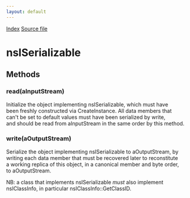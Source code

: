 ```yaml
---
layout: default
---
```

<div id='links'><a href="../index.html">Index</a>
<a href="http://dxr.mozilla.org/mozilla-central/source/xpcom/ds/nsISerializable.idl">Source file</a>
</div>

# nsISerializable #

## Methods ##

### read(aInputStream) ###
  
Initialize the object implementing nsISerializable, which must have  
been freshly constructed via CreateInstance.  All data members that  
can't be set to default values must have been serialized by write,  
and should be read from aInputStream in the same order by this method.  
  

### write(aOutputStream) ###
  
Serialize the object implementing nsISerializable to aOutputStream, by  
writing each data member that must be recovered later to reconstitute  
a working replica of this object, in a canonical member and byte order,  
to aOutputStream.  
  
NB: a class that implements nsISerializable *must* also implement  
nsIClassInfo, in particular nsIClassInfo::GetClassID.  
  

